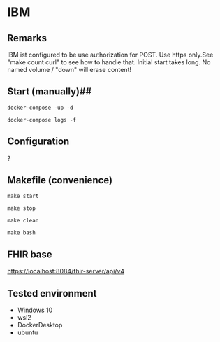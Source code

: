 # IBM #

## Remarks ##
IBM ist configured to be use authorization for POST. Use https only.See "make count curl" to see how to handle that.
Initial start takes long. No named volume / "down" will erase content!

## Start (manually)##

`docker-compose -up -d`

`docker-compose logs -f`

## Configuration ##
?

## Makefile (convenience) ##

`make start` 

`make stop`

`make clean`

`make bash`



## FHIR base ##

[https://localhost:8084/fhir-server/api/v4](https://localhost:8084/fhir-server/api/v4)

## Tested environment ##

  * Windows 10
  * wsl2
  * DockerDesktop
  * ubuntu